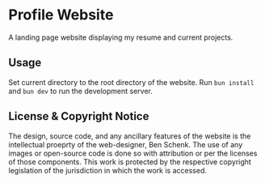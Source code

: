 # Profile Website

A landing page website displaying my resume and current projects. 

## Usage

Set current directory to the root directory of the website. Run `bun install` and `bun dev` to run the development server.

## License & Copyright Notice

The design, source code, and any ancillary features of the website is the intellectual proeprty of the web-designer, Ben Schenk. The use of any images or open-source code is done so with attribution or per the licenses of those components. This work is protected by the respective copyright legislation of the jurisdiction in which the work is accessed. 